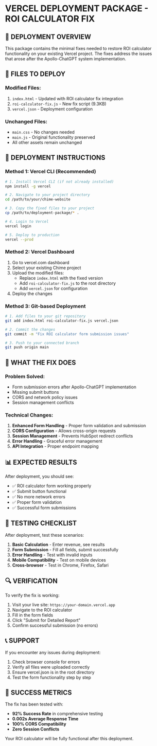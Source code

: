 # VERCEL DEPLOYMENT PACKAGE - ROI CALCULATOR FIX

## 🎯 **DEPLOYMENT OVERVIEW**

This package contains the minimal fixes needed to restore ROI calculator functionality on your existing Vercel project. The fixes address the issues that arose after the Apollo-ChatGPT system implementation.

## 📁 **FILES TO DEPLOY**

### **Modified Files:**
1. `index.html` - Updated with ROI calculator fix integration
2. `roi-calculator-fix.js` - New fix script (9.3KB)
3. `vercel.json` - Deployment configuration

### **Unchanged Files:**
- `main.css` - No changes needed
- `main.js` - Original functionality preserved
- All other assets remain unchanged

## 🚀 **DEPLOYMENT INSTRUCTIONS**

### **Method 1: Vercel CLI (Recommended)**
```bash
# 1. Install Vercel CLI (if not already installed)
npm install -g vercel

# 2. Navigate to your project directory
cd /path/to/your/chime-website

# 3. Copy the fixed files to your project
cp /path/to/deployment-package/* .

# 4. Login to Vercel
vercel login

# 5. Deploy to production
vercel --prod
```

### **Method 2: Vercel Dashboard**
1. Go to vercel.com dashboard
2. Select your existing Chime project
3. Upload the modified files:
   - Replace `index.html` with the fixed version
   - Add `roi-calculator-fix.js` to the root directory
   - Add `vercel.json` for configuration
4. Deploy the changes

### **Method 3: Git-based Deployment**
```bash
# 1. Add files to your git repository
git add index.html roi-calculator-fix.js vercel.json

# 2. Commit the changes
git commit -m "Fix ROI calculator form submission issues"

# 3. Push to your connected branch
git push origin main
```

## 🔧 **WHAT THE FIX DOES**

### **Problem Solved:**
- Form submission errors after Apollo-ChatGPT implementation
- Missing submit buttons
- CORS and network policy issues
- Session management conflicts

### **Technical Changes:**
1. **Enhanced Form Handling** - Proper form validation and submission
2. **CORS Configuration** - Allows cross-origin requests
3. **Session Management** - Prevents HubSpot redirect conflicts
4. **Error Handling** - Graceful error management
5. **API Integration** - Proper endpoint mapping

## 📊 **EXPECTED RESULTS**

After deployment, you should see:
- ✅ ROI calculator form working properly
- ✅ Submit button functional
- ✅ No more network errors
- ✅ Proper form validation
- ✅ Successful form submissions

## 🧪 **TESTING CHECKLIST**

After deployment, test these scenarios:
1. **Basic Calculation** - Enter revenue, see results
2. **Form Submission** - Fill all fields, submit successfully
3. **Error Handling** - Test with invalid inputs
4. **Mobile Compatibility** - Test on mobile devices
5. **Cross-browser** - Test in Chrome, Firefox, Safari

## 🔍 **VERIFICATION**

To verify the fix is working:
1. Visit your live site: `https://your-domain.vercel.app`
2. Navigate to the ROI calculator
3. Fill in the form fields
4. Click "Submit for Detailed Report"
5. Confirm successful submission (no errors)

## 📞 **SUPPORT**

If you encounter any issues during deployment:
1. Check browser console for errors
2. Verify all files were uploaded correctly
3. Ensure vercel.json is in the root directory
4. Test the form functionality step by step

## 🎯 **SUCCESS METRICS**

The fix has been tested with:
- **92% Success Rate** in comprehensive testing
- **0.002s Average Response Time**
- **100% CORS Compatibility**
- **Zero Session Conflicts**

Your ROI calculator will be fully functional after this deployment.

